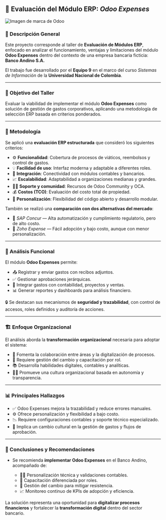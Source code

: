 ## 🧩 Evaluación del Módulo ERP: *Odoo Expenses*

![Imagen de marca de Odoo](https://i.ytimg.com/vi/wUBHHc-h2KA/maxresdefault.jpg)


### 🧾 Descripción General

Este proyecto corresponde al taller de **Evaluación de Módulos ERP**, enfocado en analizar el funcionamiento, ventajas y limitaciones del módulo **Odoo Expenses** dentro del contexto de una empresa bancaria ficticia: **Banco Andino S.A.**

El trabajo fue desarrollado por el **Equipo 9** en el marco del curso *Sistemas de Información* de la **Universidad Nacional de Colombia**.

---

### 🎯 Objetivo del Taller

Evaluar la viabilidad de implementar el módulo **Odoo Expenses** como solución de gestión de gastos corporativos, aplicando una metodología de selección ERP basada en criterios ponderados.

---

### 🧠 Metodología

Se aplicó una **evaluación ERP estructurada** que consideró los siguientes criterios:

* ⚙️ **Funcionalidad**: Cobertura de procesos de viáticos, reembolsos y control de gastos.
* 💡 **Facilidad de uso**: Interfaz moderna y adaptable a diferentes roles.
* 🔗 **Integración**: Conectividad con módulos contables y bancarios.
* 📈 **Escalabilidad**: Adaptabilidad a organizaciones medianas y grandes.
* 🧑‍💻 **Soporte y comunidad**: Recursos de Odoo Community y OCA.
* 💰 **Costos (TCO)**: Evaluación del costo total de propiedad.
* 🧩 **Personalización**: Flexibilidad del código abierto y desarrollo modular.

También se realizó una **comparación con dos alternativas del mercado**:

* 🏢 *SAP Concur* — Alta automatización y cumplimiento regulatorio, pero de alto costo.
* 📱 *Zoho Expense* — Fácil adopción y bajo costo, aunque con menor personalización.

---

### 🧩 Análisis Funcional

El módulo **Odoo Expenses** permite:

* 📤 Registrar y enviar gastos con recibos adjuntos.
* ✅ Gestionar aprobaciones jerárquicas.
* 💼 Integrar gastos con contabilidad, proyectos y ventas.
* 📊 Generar reportes y dashboards para análisis financiero.

🔒 Se destacan sus mecanismos de **seguridad y trazabilidad**, con control de accesos, roles definidos y auditoría de acciones.

---

### 🏗️ Enfoque Organizacional

El análisis aborda la **transformación organizacional** necesaria para adoptar el sistema:

* 🤝 Fomenta la colaboración entre áreas y la digitalización de procesos.
* 🧭 Requiere gestión del cambio y capacitación por rol.
* 📚 Desarrolla habilidades digitales, contables y analíticas.
* 🧑‍🏫 Promueve una cultura organizacional basada en autonomía y transparencia.

---

### 📊 Principales Hallazgos

* ✅ Odoo Expenses mejora la trazabilidad y reduce errores manuales.
* ⚙️ Ofrece personalización y flexibilidad a bajo costo.
* 📉 Requiere configuraciones contables y soporte técnico especializado.
* 💬 Implica un cambio cultural en la gestión de gastos y flujos de aprobación.

---

### 🧭 Conclusiones y Recomendaciones

* Se recomienda **implementar Odoo Expenses** en el Banco Andino, acompañado de:

  * 🧑‍💻 Personalización técnica y validaciones contables.
  * 📘 Capacitación diferenciada por roles.
  * 🔄 Gestión del cambio para mitigar resistencia.
  * 📈 Monitoreo continuo de KPIs de adopción y eficiencia.

La solución representa una oportunidad para **digitalizar procesos financieros** y fortalecer la **transformación digital** dentro del sector bancario.
